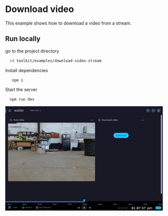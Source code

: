 # Download video

This example shows how to download a video from a stream.

## Run locally

go to the project directory

```bash
  cd toolkit/examples/download-video-stream
```

Install dependencies

```
   npm i
```

Start the server

```bash
  npm run dev

```

![Download button widget](https://github.com/FormantIO/toolkit/blob/master/examples/download-video-stream/images/video.gif)
